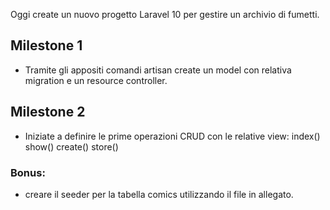Oggi create un nuovo progetto Laravel 10 per gestire un archivio di fumetti.

## Milestone 1
- Tramite gli appositi comandi artisan create un model con relativa migration e un resource controller.

## Milestone 2
- Iniziate a definire le prime operazioni CRUD con le relative view:
index()
show()
create()
store()

### Bonus:
- creare il seeder per la tabella comics utilizzando il file in allegato.